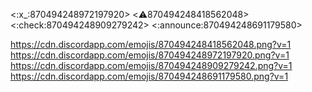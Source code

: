 <:x_:870494248972197920> <:warning:870494248418562048> <:check:870494248909279242> <:announce:870494248691179580>

https://cdn.discordapp.com/emojis/870494248418562048.png?v=1
https://cdn.discordapp.com/emojis/870494248972197920.png?v=1
https://cdn.discordapp.com/emojis/870494248909279242.png?v=1
https://cdn.discordapp.com/emojis/870494248691179580.png?v=1
